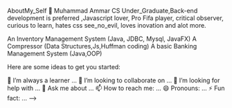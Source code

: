 AboutMy_Self 🤔
Muhammad Ammar
CS Under_Graduate,Back-end development is preferred ,Javascript lover, Pro Fifa player, critical observer, curious to learn, hates css see_no_evil, loves inovation and alot more.

An Inventory Management System (Java, JDBC, Mysql, JavaFX) A Compressor (Data Structures,Js,Huffman coding) A basic Banking Management System (Java,OOP)

Here are some ideas to get you started:

🌱 I’m always a learner ...
👯 I’m looking to collaborate on ...
🤔 I’m looking for help with ...
💬 Ask me about ...
📫 How to reach me: ...
😄 Pronouns: ...
⚡ Fun fact: ... -->
